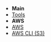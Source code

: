 - **Main**
 - [Tools](/tools/)
- **AWS**  
 - [AWS](/tools/aws/)  
 - [AWS CLI (S3)](/tools/aws/aws_cli_s3)  
